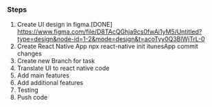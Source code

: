 ### Steps

1. Create UI design in figma.[DONE]
   https://www.figma.com/file/D8TAcQGhja9cs0fwAi1yM5/Untitled?type=design&node-id=1-2&mode=design&t=acoTyy0Q3BlWjTrL-0
2. Create React Native App
   npx react-native init itunesApp
   commit changes
3. Create new Branch for task
4. Translate UI to react native code
5. Add main features
6. Add additional features
7. Testing
8. Push code
